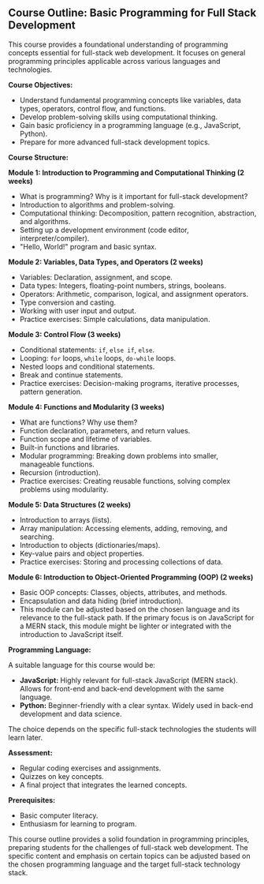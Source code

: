 ## Course Outline: Basic Programming for Full Stack Development

This course provides a foundational understanding of programming concepts essential for full-stack web development. It focuses on general programming principles applicable across various languages and technologies.

**Course Objectives:**

- Understand fundamental programming concepts like variables, data types, operators, control flow, and functions.
- Develop problem-solving skills using computational thinking.
- Gain basic proficiency in a programming language (e.g., JavaScript, Python).
- Prepare for more advanced full-stack development topics.

**Course Structure:**

**Module 1: Introduction to Programming and Computational Thinking (2 weeks)**

- What is programming? Why is it important for full-stack development?
- Introduction to algorithms and problem-solving.
- Computational thinking: Decomposition, pattern recognition, abstraction, and algorithms.
- Setting up a development environment (code editor, interpreter/compiler).
- "Hello, World!" program and basic syntax.

**Module 2: Variables, Data Types, and Operators (2 weeks)**

- Variables: Declaration, assignment, and scope.
- Data types: Integers, floating-point numbers, strings, booleans.
- Operators: Arithmetic, comparison, logical, and assignment operators.
- Type conversion and casting.
- Working with user input and output.
- Practice exercises: Simple calculations, data manipulation.

**Module 3: Control Flow (3 weeks)**

- Conditional statements: `if`, `else if`, `else`.
- Looping: `for` loops, `while` loops, `do-while` loops.
- Nested loops and conditional statements.
- Break and continue statements.
- Practice exercises: Decision-making programs, iterative processes, pattern generation.

**Module 4: Functions and Modularity (3 weeks)**

- What are functions? Why use them?
- Function declaration, parameters, and return values.
- Function scope and lifetime of variables.
- Built-in functions and libraries.
- Modular programming: Breaking down problems into smaller, manageable functions.
- Recursion (introduction).
- Practice exercises: Creating reusable functions, solving complex problems using modularity.

**Module 5: Data Structures (2 weeks)**

- Introduction to arrays (lists).
- Array manipulation: Accessing elements, adding, removing, and searching.
- Introduction to objects (dictionaries/maps).
- Key-value pairs and object properties.
- Practice exercises: Storing and processing collections of data.

**Module 6: Introduction to Object-Oriented Programming (OOP) (2 weeks)**

- Basic OOP concepts: Classes, objects, attributes, and methods.
- Encapsulation and data hiding (brief introduction).
- This module can be adjusted based on the chosen language and its relevance to the full-stack path. If the primary focus is on JavaScript for a MERN stack, this module might be lighter or integrated with the introduction to JavaScript itself.

**Programming Language:**

A suitable language for this course would be:

- **JavaScript:** Highly relevant for full-stack JavaScript (MERN stack). Allows for front-end and back-end development with the same language.
- **Python:** Beginner-friendly with a clear syntax. Widely used in back-end development and data science.

The choice depends on the specific full-stack technologies the students will learn later.

**Assessment:**

- Regular coding exercises and assignments.
- Quizzes on key concepts.
- A final project that integrates the learned concepts.

**Prerequisites:**

- Basic computer literacy.
- Enthusiasm for learning to program.

This course outline provides a solid foundation in programming principles, preparing students for the challenges of full-stack web development. The specific content and emphasis on certain topics can be adjusted based on the chosen programming language and the target full-stack technology stack.